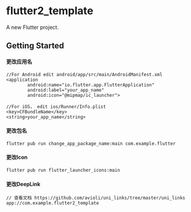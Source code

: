 # flutter2_template

A new Flutter project.

## Getting Started


#### 更改应用名
```
//For Android edit android/app/src/main/AndroidManifest.xml
<application
        android:name="io.flutter.app.FlutterApplication"
        android:label="your_app_name"
        android:icon="@mipmap/ic_launcher">

//For iOS， edit ios/Runner/Info.plist
<key>CFBundleName</key>
<string>your_app_name</string>

```

#### 更改包名
```
flutter pub run change_app_package_name:main com.example.flutter
```

#### 更改Icon
```
flutter pub run flutter_launcher_icons:main
```

#### 更改DeepLink
```
// 查看文档 https://github.com/avioli/uni_links/tree/master/uni_links
app://com.example.flutter2_template
```